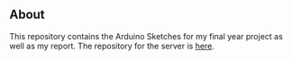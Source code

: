## About
This repository contains the Arduino Sketches for my final year project as well as my report.
The repository for the server is [here](https://github.com/the-fanan/rewem).
